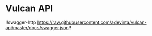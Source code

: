 # Vulcan API

!!swagger-http https://raw.githubusercontent.com/adevinta/vulcan-api/master/docs/swagger.json!!
